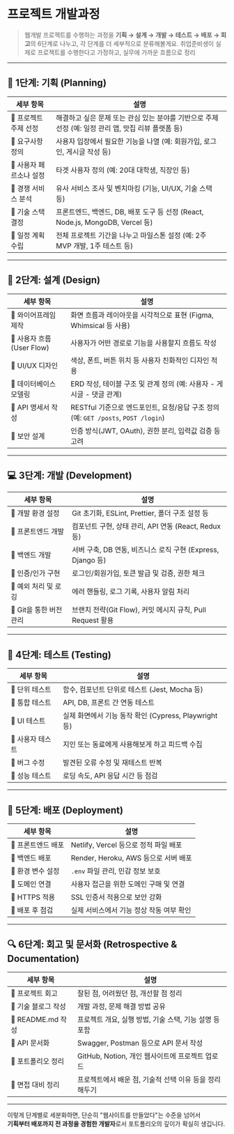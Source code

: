 # 프로젝트 개발과정
> 웹개발 프로젝트를 수행하는 과정을 **기획 → 설계 → 개발 → 테스트 → 배포 → 회고**의 6단계로 나누고,
> 각 단계를 더 세부적으로 분류해볼게요. 취업준비생이 실제로 프로젝트를 수행한다고 가정하고, 실무에 가까운 흐름으로 정리
  
---

## 🧠 1단계: 기획 (Planning)

| 세부 항목 | 설명 |
|-----------|------|
| 🔹 프로젝트 주제 선정 | 해결하고 싶은 문제 또는 관심 있는 분야를 기반으로 주제 선정 (예: 일정 관리 앱, 맛집 리뷰 플랫폼 등) |
| 🔹 요구사항 정의 | 사용자 입장에서 필요한 기능을 나열 (예: 회원가입, 로그인, 게시글 작성 등) |
| 🔹 사용자 페르소나 설정 | 타겟 사용자 정의 (예: 20대 대학생, 직장인 등) |
| 🔹 경쟁 서비스 분석 | 유사 서비스 조사 및 벤치마킹 (기능, UI/UX, 기술 스택 등) |
| 🔹 기술 스택 결정 | 프론트엔드, 백엔드, DB, 배포 도구 등 선정 (React, Node.js, MongoDB, Vercel 등) |
| 🔹 일정 계획 수립 | 전체 프로젝트 기간을 나누고 마일스톤 설정 (예: 2주 MVP 개발, 1주 테스트 등) |

---

## 🧩 2단계: 설계 (Design)

| 세부 항목 | 설명 |
|-----------|------|
| 🔹 와이어프레임 제작 | 화면 흐름과 레이아웃을 시각적으로 표현 (Figma, Whimsical 등 사용) |
| 🔹 사용자 흐름(User Flow) | 사용자가 어떤 경로로 기능을 사용할지 흐름도 작성 |
| 🔹 UI/UX 디자인 | 색상, 폰트, 버튼 위치 등 사용자 친화적인 디자인 적용 |
| 🔹 데이터베이스 모델링 | ERD 작성, 테이블 구조 및 관계 정의 (예: 사용자 - 게시글 - 댓글 관계) |
| 🔹 API 명세서 작성 | RESTful 기준으로 엔드포인트, 요청/응답 구조 정의 (예: `GET /posts`, `POST /login`) |
| 🔹 보안 설계 | 인증 방식(JWT, OAuth), 권한 분리, 입력값 검증 등 고려 |

---

## 💻 3단계: 개발 (Development)

| 세부 항목 | 설명 |
|-----------|------|
| 🔹 개발 환경 설정 | Git 초기화, ESLint, Prettier, 폴더 구조 설정 등 |
| 🔹 프론트엔드 개발 | 컴포넌트 구현, 상태 관리, API 연동 (React, Redux 등) |
| 🔹 백엔드 개발 | 서버 구축, DB 연동, 비즈니스 로직 구현 (Express, Django 등) |
| 🔹 인증/인가 구현 | 로그인/회원가입, 토큰 발급 및 검증, 권한 체크 |
| 🔹 예외 처리 및 로깅 | 에러 핸들링, 로그 기록, 사용자 알림 처리 |
| 🔹 Git을 통한 버전 관리 | 브랜치 전략(Git Flow), 커밋 메시지 규칙, Pull Request 활용 |

---

## 🧪 4단계: 테스트 (Testing)

| 세부 항목 | 설명 |
|-----------|------|
| 🔹 단위 테스트 | 함수, 컴포넌트 단위로 테스트 (Jest, Mocha 등) |
| 🔹 통합 테스트 | API, DB, 프론트 간 연동 테스트 |
| 🔹 UI 테스트 | 실제 화면에서 기능 동작 확인 (Cypress, Playwright 등) |
| 🔹 사용자 테스트 | 지인 또는 동료에게 사용해보게 하고 피드백 수집 |
| 🔹 버그 수정 | 발견된 오류 수정 및 재테스트 반복 |
| 🔹 성능 테스트 | 로딩 속도, API 응답 시간 등 점검 |

---

## 🚀 5단계: 배포 (Deployment)

| 세부 항목 | 설명 |
|-----------|------|
| 🔹 프론트엔드 배포 | Netlify, Vercel 등으로 정적 파일 배포 |
| 🔹 백엔드 배포 | Render, Heroku, AWS 등으로 서버 배포 |
| 🔹 환경 변수 설정 | `.env` 파일 관리, 민감 정보 보호 |
| 🔹 도메인 연결 | 사용자 접근을 위한 도메인 구매 및 연결 |
| 🔹 HTTPS 적용 | SSL 인증서 적용으로 보안 강화 |
| 🔹 배포 후 점검 | 실제 서비스에서 기능 정상 작동 여부 확인 |

---

## 🔍 6단계: 회고 및 문서화 (Retrospective & Documentation)

| 세부 항목 | 설명 |
|-----------|------|
| 🔹 프로젝트 회고 | 잘된 점, 어려웠던 점, 개선할 점 정리 |
| 🔹 기술 블로그 작성 | 개발 과정, 문제 해결 방법 공유 |
| 🔹 README.md 작성 | 프로젝트 개요, 실행 방법, 기술 스택, 기능 설명 등 포함 |
| 🔹 API 문서화 | Swagger, Postman 등으로 API 문서 작성 |
| 🔹 포트폴리오 정리 | GitHub, Notion, 개인 웹사이트에 프로젝트 업로드 |
| 🔹 면접 대비 정리 | 프로젝트에서 배운 점, 기술적 선택 이유 등을 정리해두기 |

---

이렇게 단계별로 세분화하면, 단순히 "웹사이트를 만들었다"는 수준을 넘어서  
**기획부터 배포까지 전 과정을 경험한 개발자**로서 포트폴리오의 깊이가 확실히 생깁니다. 
